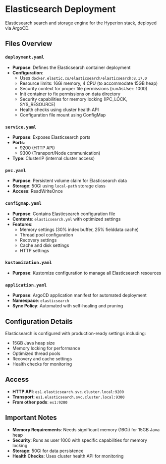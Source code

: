 # Elasticsearch Deployment

Elasticsearch search and storage engine for the Hyperion stack, deployed via ArgoCD.

## Files Overview

### `deployment.yaml`
- **Purpose**: Defines the Elasticsearch container deployment
- **Configuration**: 
  - Uses `docker.elastic.co/elasticsearch/elasticsearch:8.17.0`
  - Resource limits: 16Gi memory, 4 CPU (to accommodate 15GB heap)
  - Security context for proper file permissions (runAsUser: 1000)
  - Init container to fix permissions on data directory
  - Security capabilities for memory locking (IPC_LOCK, SYS_RESOURCE)
  - Health checks using cluster health API
  - Configuration file mount using ConfigMap

### `service.yaml`
- **Purpose**: Exposes Elasticsearch ports
- **Ports**: 
  - 9200 (HTTP API)
  - 9300 (Transport/Node communication)
- **Type**: ClusterIP (internal cluster access)

### `pvc.yaml`
- **Purpose**: Persistent volume claim for Elasticsearch data
- **Storage**: 50Gi using `local-path` storage class
- **Access**: ReadWriteOnce

### `configmap.yaml`
- **Purpose**: Contains Elasticsearch configuration file
- **Contents**: `elasticsearch.yml` with optimized settings
- **Features**:
  - Memory settings (30% index buffer, 25% fielddata cache)
  - Thread pool configuration
  - Recovery settings
  - Cache and disk settings
  - HTTP settings

### `kustomization.yaml`
- **Purpose**: Kustomize configuration to manage all Elasticsearch resources

### `application.yaml`
- **Purpose**: ArgoCD application manifest for automated deployment
- **Namespace**: `elasticsearch`
- **Sync Policy**: Automated with self-healing and pruning

## Configuration Details

Elasticsearch is configured with production-ready settings including:
- 15GB Java heap size
- Memory locking for performance
- Optimized thread pools
- Recovery and cache settings
- Health checks for monitoring

## Access

- **HTTP API**: `es1.elasticsearch.svc.cluster.local:9200`
- **Transport**: `es1.elasticsearch.svc.cluster.local:9300`
- **From other pods**: `es1:9200`

## Important Notes

- **Memory Requirements**: Needs significant memory (16Gi) for 15GB Java heap
- **Security**: Runs as user 1000 with specific capabilities for memory locking
- **Storage**: 50Gi for data persistence
- **Health Checks**: Uses cluster health API for monitoring 
